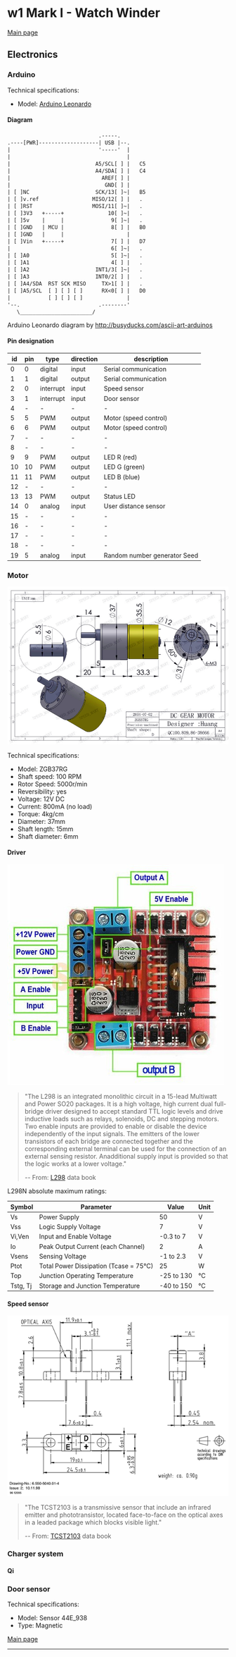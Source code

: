 # w1 Mark I - Watch Winder

[Main page]

## Electronics

### Arduino
Technical specifications:
- Model: [Arduino Leonardo] 

#### Diagram
                                 .-----.                     
    .----[PWR]-------------------| USB |--.                  
    |                            '-----'  |                  
    |                                     |                  
    |                           A5/SCL[ ] |   C5             
    |                           A4/SDA[ ] |   C4             
    |                             AREF[ ] |                  
    |                              GND[ ] |                  
    | [ ]NC                     SCK/13[ ]~|   B5             
    | [ ]v.ref                 MISO/12[ ] |   .              
    | [ ]RST                   MOSI/11[ ]~|   .              
    | [ ]3V3   +-----+              10[ ]~|   .              
    | [ ]5v    |     |               9[ ]~|   .              
    | [ ]GND   | MCU |               8[ ] |   B0             
    | [ ]GND   |     |                    |                  
    | [ ]Vin   +-----+               7[ ] |   D7             
    |                                6[ ]~|   .              
    | [ ]A0                          5[ ]~|   .              
    | [ ]A1                          4[ ] |   .              
    | [ ]A2                     INT1/3[ ]~|   .              
    | [ ]A3                     INT0/2[ ] |   .              
    | [ ]A4/SDA  RST SCK MISO     TX>1[ ] |   .              
    | [ ]A5/SCL  [ ] [ ] [ ]      RX<0[ ] |   D0             
    |            [ ] [ ] [ ]              |                  
    '--.                         .--------'                  
       \_______________________/                            

Arduino Leonardo diagram by http://busyducks.com/ascii-art-arduinos

#### Pin designation
 id | pin |   type    | direction |               description                
----|-----|-----------|-----------|--------------------------------------------
  0 |   0 | digital   | input     | Serial communication
  1 |   1 | digital   | output    | Serial communication
  2 |   0 | interrupt | input     | Speed sensor
  3 |   1 | interrupt | input     | Door sensor
  4 |   - | -         | -         | -
  5 |   5 | PWM       | output    | Motor (speed control)
  6 |   6 | PWM       | output    | Motor (speed control)
  7 |   - | -         | -         | -
  8 |   - | -         | -         | -
  9 |   9 | PWM       | output    | LED R (red)
 10 |  10 | PWM       | output    | LED G (green)
 11 |  11 | PWM       | output    | LED B (blue)
 12 |   - | -         | -         | -
 13 |  13 | PWM       | output    | Status LED
 14 |   0 | analog    | input     | User distance sensor
 15 |   - | -         | -         | -
 16 |   - | -         | -         | -
 17 |   - | -         | -         | -
 18 |   - | -         | -         | -
 19 |   5 | analog    | input     | Random number generator Seed
 
### Motor
![Gear motor](Pictures/7535673A-56FE7EB81_526F672C_zps33a68bc7.jpg)

Technical specifications:
- Model: ZGB37RG
- Shaft speed: 100 RPM
- Rotor Speed: 5000r/min
- Reversibility: yes
- Voltage: 12V DC
- Current: 800mA (no load)
- Torque: 4kg/cm
- Diameter: 37mm
- Shaft length: 15mm
- Shaft diameter: 6mm

#### Driver
![L298 motor driver](Pictures/pprjWeToHXRVuku3rawL.jpg)

> "The L298 is an integrated monolithic circuit in a 15-lead Multiwatt and Power SO20 packages. It is a high voltage, high current dual full-bridge driver designed to accept standard TTL logic levels and drive inductive loads such as relays, solenoids, DC and stepping motors. Two enable inputs are provided to enable or disable the device independently of the input signals. The emitters of the lower transistors of each bridge are connected together and the corresponding external terminal can be used for the connection of an external sensing resistor. Anadditional supply input is provided so that the logic works at a lower voltage."
>
> -- From: [L298](../Documents/L298.pdf) data book

L298N absolute maximum ratings:

 Symbol   | Parameter                              | Value      | Unit
----------|----------------------------------------|------------|--------------
 Vs       | Power Supply                           |         50 | V
 Vss      | Logic Supply Voltage                   |          7 | V
 Vi,Ven   | Input and Enable Voltage               |  -0.3 to 7 | V
 Io       | Peak Output Current (each Channel)     |          2 | A
 Vsens    | Sensing Voltage                        |  -1 to 2.3 | V
 Ptot     | Total Power Dissipation (Tcase = 75°C) |         25 | W
 Top      | Junction Operating Temperature         | -25 to 130 | °C
 Tstg, Tj | Storage and Junction Temperature       | -40 to 150 | °C

#### Speed sensor
![TCST2103 sensor](Pictures/TCST2103.png)

> "The TCST2103 is a transmissive sensor that include an infrared emitter and phototransistor, located face-to-face on the optical axes in a leaded package which blocks visible light."
>
> -- From: [TCST2103](../Documents/TCST2103.pdf) data book

### Charger system

#### Qi

### Door sensor
Technical specifications:
- Model: Sensor 44E_938
- Type: Magnetic

[Main page]

---

[Main page]: ../README.md
[Arduino Leonardo]: https://www.arduino.cc/en/Main/arduinoBoardLeonardo/#techspecs
